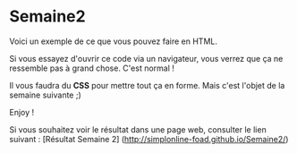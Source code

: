 # Semaine2

Voici un exemple de ce que vous pouvez faire en HTML.

Si vous essayez d'ouvrir ce code via un navigateur, vous verrez que ça ne ressemble pas à grand chose. C'est normal !

Il vous faudra du __CSS__ pour mettre tout ça en forme. Mais c'est l'objet de la semaine suivante ;)

Enjoy !

Si vous souhaitez voir le résultat dans une page web, consulter le lien suivant : [Résultat Semaine 2] (http://simplonline-foad.github.io/Semaine2/)
